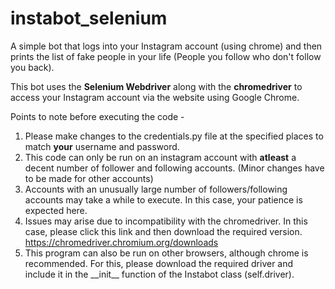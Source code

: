 # instabot_selenium
A simple bot that logs into your Instagram account (using chrome) and then prints the list of fake people in your life (People you follow who don't follow you back).

This bot uses the **Selenium Webdriver** along with the **chromedriver** to access your Instagram account via the website using Google Chrome.

Points to note before executing the code -
1. Please make changes to the credentials.py file at the specified places to match **your** username and password.
2. This code can only be run on an instagram account with **atleast** a decent number of follower and following accounts. (Minor changes have to be made for other accounts)
3. Accounts with an unusually large number of followers/following accounts may take a while to execute. In this case, your patience is expected here.
4. Issues may arise due to incompatibility with the chromedriver. In this case, please click this link and then download the required  version. https://chromedriver.chromium.org/downloads
5. This program can also be run on other browsers, although chrome is recommended. For this, please download the required driver and include it in the \_\_init\_\_ function of the Instabot class (self.driver).

